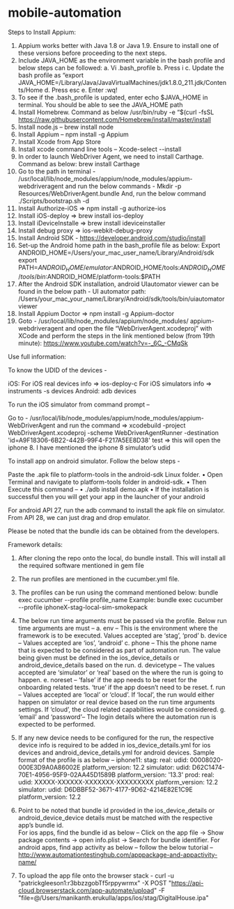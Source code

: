 # mobile-automation

Steps to Install Appium:

1.	Appium works better with Java 1.8 or Java 1.9. Ensure to install one of these versions before proceeding to the next steps. 
2.	Include JAVA_HOME as the environment variable in the bash profile and below steps can be followed:
        a.	Vi .bash_profile
        b.	Press i
        c.	Update the bash profile as “export JAVA_HOME=/Library/Java/JavaVirtualMachines/jdk1.8.0_211.jdk/Contents/Home
        d.	Press esc
        e.	Enter :wq!
3.	To see if the .bash_profile is updated, enter echo $JAVA_HOME in terminal. You should be able to see the JAVA_HOME path
4.	Install Homebrew. Command as below
/usr/bin/ruby -e “$(curl -fsSL https://raw.githubusercontent.com/Homebrew/install/master/install
5.	Install node.js – brew install node
6.	Install Appium – npm install -g Appium
7.	Install Xcode from App Store
8.	Install xcode command line tools – Xcode-select --install
9.	In order to launch WebDriver Agent, we need to install Carthage. Command as below:
    brew install Carthage
9.	Go to the path in terminal - /usr/local/lib/node_modules/appium/node_modules/appium-webdriveragent and run the below commands - 
    Mkdir -p Resources/WebDriverAgent.bundle
    And, run the below command
    ./Scripts/bootstrap.sh -d
10.	Install Authorize-iOS => npm install -g authorize-ios
11.	Install iOS-deploy => brew install ios-deploy
12.	Install iDeviceInstalle => brew install ideviceinstaller
13.	Install debug proxy => ios-webkit-debug-proxy
14.	Install Android SDK - https://developer.android.com/studio/install
15.	Set-up the Android home path in the bash_profile file as below:
    Export ANDROID_HOME=/Users/your_mac_user_name/Library/Android/sdk
    export PATH=$ANDROID_HOME/emulator:$ANDROID_HOME/tools:$ANDROID_HOME/tools/bin:$ANDROID_HOME/platform-tools:$PATH
16.	After the Android SDK installation, android UIautomator viewer can be found in the below path - UI automator path: /Users/your_mac_your_name/Library/Android/sdk/tools/bin/uiautomatorviewer
17.	Install Appium Doctor => npm install -g Appium-doctor
18.	Goto - /usr/local/lib/node_modules/appium/node_modules/ appium-webdriveragent and open the file “WebDriverAgent.xcodeproj” with XCode and perform the steps in the link mentioned below (from 19th minute):
https://www.youtube.com/watch?v=-_6C_-CMqSk

Use full information:

To know the UDID of the devices -

iOS:
For iOS real devices info => ios-deploy-c
For iOS simulators info => instruments -s devices
Android:
adb devices

To run the iOS simulator from command prompt – 

Go to -  /usr/local/lib/node_modules/appium/node_modules/appium-WebDriverAgent and  run the command => xcodebuild -project WebDriverAgent.xcodeproj -scheme WebDriverAgentRunner -destination 'id=A9F18306-6B22-442B-99F4-F217A5EE8D38' test => this will open the iphone 8. I have mentioned the iphone 8 simulator’s udid

To install app on android simulator. Follow the below steps -

Paste the .apk file to platform-tools in the android-sdk Linux folder.
  •	Open Terminal and navigate to platform-tools folder in android-sdk.
  •	Then Execute this command –
  •	./adb install demo.apk
  •	If the installation is successful then you will get your app in the launcher of your android 

For android API 27, run the adb command to install the apk file on simulator. From API 28, we can just drag and drop
emulator.

Please be noted that the bundle ids can be obtained from the developers. 

Framework details:

1.	After cloning the repo onto the local, do bundle install. This will install all the required software mentioned in gem file
2.	The run profiles are mentioned in the cucumber.yml file. 
3.	The profiles can be run using the command mentioned below:
    bundle exec cucumber --profile profile_name
    Example: bundle exec cucumber --profile iphoneX-stag-local-sim-smokepack
4.	The below run time arguments must be passed via the profile. Below run time arguments are must – 
    a.	env – This is the environment where the framework is to be executed. Values accepted are ‘stag’, ‘prod’
    b.	device – Values accepted are ‘ios’, ‘android’
    c.	phone – This the phone name that is expected to be considered as part of automation run.  The value being given must be defined in the ios_device_details or android_device_details based on the run.
    d.	devicetype – The values accepted are ‘simulator’ or ‘real’ based on the where the run is going to happen.
    e.	noreset – ‘false’ if the app needs to be reset for the onboarding related tests. ‘true’ if the app doesn’t need to be reset.
    f.	run – Values accepted are ‘local’ or ‘cloud’. If ‘local’, the run would either happen on simulator or real device based on the run time arguments settings. If ‘cloud’, the cloud related capabilities would be considered. 
    g.	‘email’ and ‘password’– The login details where the automation run is expected to be performed.
5.	If any new device needs to be configured for the run, the respective device info is required to be added in ios_device_details.yml for ios devices and android_device_details.yml for android devices. Sample format of the profile is as below – 
            iphone11:
              stag:
                real:
                  udid: 00008020-000E3D9A0A86002E
                  platform_version: 12.2
                simulator:
                  udid: D62C1474-70E1-4956-95F9-02AA45D1589B
                  platform_version: '13.3'
              prod:
                real:
                  udid: XXXXX-XXXXXX-XXXXXXX-XXXXXXXXX
                  platform_version: 12.2
                simulator:
                  udid: D6DBBF52-3671-4177-9D62-4214E82E1C9E
                  platform_version: 12.2
6.	Point to be noted that bundle id provided in the ios_device_details or android_device_device details must be matched with the respective app’s bundle id.  
      For ios apps, find the bundle id as below – 
       Click on the app file -> Show package contents -> open info.plist -> Search for bundle identifier. 
      For android apps, find app activity as below – follow the below tutorial – 	
       http://www.automationtestinghub.com/apppackage-and-appactivity-name/
       
7. To upload the app file onto the browser stack - 
  curl -u "patrickgleeson1:r3bbzzgobTf5rppywrmx" -X POST "https://api-cloud.browserstack.com/app-automate/upload" -F "file=@/Users/manikanth.erukulla/apps/ios/stag/DigitalHouse.ipa"
